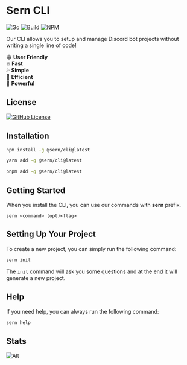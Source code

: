 # Sern CLI

[![Go](https://img.shields.io/badge/go-%2300ADD8.svg?style=for-the-badge&logo=go&logoColor=white)](https://github.com/sern-handler/cli)
[![Build](https://img.shields.io/github/workflow/status/sern-handler/cli/goreleaser?style=for-the-badge)](https://github.com/sern-handler/cli)
[![NPM](https://img.shields.io/npm/dt/@sern/cli?style=for-the-badge)](https://npmjs.com/@sern/cli)

Our CLI allows you to setup and manage Discord bot projects without writing a single line of code!

😁 **User Friendly** <br>
🔥 **Fast** <br>
💦 **Simple** <br>
🌱 **Efficient** <br>
💪 **Powerful** <br>

## License

[![GitHub License](https://img.shields.io/github/license/sern-handler/cli?style=for-the-badge)](https://github.com/sern-handler/cli)

## Installation

```sh
npm install -g @sern/cli@latest
```

```sh
yarn add -g @sern/cli@latest
```

```sh
pnpm add -g @sern/cli@latest
```

## Getting Started

When you install the CLI, you can use our commands with **sern** prefix.

`sern <command> (opt)<flag>`

## Setting Up Your Project

To create a new project, you can simply run the following command:

```sh
sern init
```

The `init` command will ask you some questions and at the end it will generate a new project.

## Help

If you need help, you can always run the following command:

```sh
sern help
```

## Stats

![Alt](https://repobeats.axiom.co/api/embed/5eb8cf0f79fecee29cc81cd2eca5f6321981304e.svg "Feel free to contribute")
